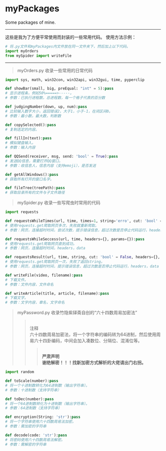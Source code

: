 # myPackages
Some packages of mine.

----------------------------------------

这些是我为了方便平常使用而封装的一些常用代码。
使用方法示例：
```python
# 将.py文件和myPackages内文件放在同一文件夹下，然后加上以下代码。
import myOrders
from mySpider import writeFile
```

---

> myOrders.py
收录一些常用的日常代码
```python
import sys, math, win32con, win32api, win32gui, time, pyperclip

def showBar(small, big, preEqual: "int" = 5):pass
# 显示进程条，例如50%=====>-----。
# 参数：已执行进程数，总进程数，每一个格子代表的百分数

def judgingNumber(down, up, num):pass
# 比较输入数字大小，返回错误2，大于1，小于-1，在闭区间0。
# 参数：最小数，最大数，判断数

def copySelected():pass
# 复制选定的内容。

def fillIn(text):pass
# 模拟键盘输入。
# 参数：输入内容

def QQSend(receiver, msg, send: 'bool' = True):pass
# 发送QQ信息，需要打开QQ窗口。
# 参数：收信息人，信息内容（支持emoji），是否发送

def getAllWindows():pass
# 获取所有打开的窗口名字。

def fileTree(treePath):pass
# 获取目录所有的文件与子文件路径
```
> mySpider.py
收录一些写爬虫时常用的代码
```python
import requests

def requestsWhileTimes(url, time, times=1, string='erro', cut: 'bool' = False, headers={}, params={}):pass
# 使用requests.get爬取网页多次，失败就重新爬取。
# 参数：网页，连接超时时间，尝试次数，提示错误信息，超过次数是否停止代码运行，headers，data

def requestsWhileSeccess(url, time, headers={}, params={}):pass
# 使用requests.get爬取网页直到成功。
# 参数：网页，连接超时时间，headers，data

def requestsResult(url, time, string, cut: 'bool' = False, headers={}, params={}):pass
# 使用requests.get爬取网页一次，失败了返回string。
# 参数：网页，连接超时时间，提示错误信息，超过次数是否停止代码运行，headers，data

def writeFile(video, filename):pass
# 下载文件。
# 参数：文件内容，文件命名

def writeArticle(title, article, filename):pass
# 下载文字。
# 参数：文字内容，章名，文字命名
```

> myPassword.py
收录竹隐紫铎斋自创的“六十四数周易加密法”
>><br/>注释</br>
六十四数周易加密法，将一个字符串的编码转为64进制，然后使用周易六十四卦编码，中间会加入凑数位、分隔位、混淆位等。
>>>**<br/>严肃声明</br>
谢绝解密！！！找新加密方式解析的大佬请出门右拐。**
```python
import random

def toScale(number):pass
# 将一个十进制数转化为64进制数（输出字符串）。
# 参数：十进制数（支持字符串）

def toDec(number):pass
# 将一个64进制数转化为十进制数（输出字符串）。
# 参数：64进制数（支持字符串）

def encryption(String: 'str'):pass
# 将一个字符串使用六十四数周易法加密。
# 参数：需加密的字符串

def decode(code: 'str'):pass
# 将密码使用六十四数周易法解密。
# 参数：需解密的字符串
```